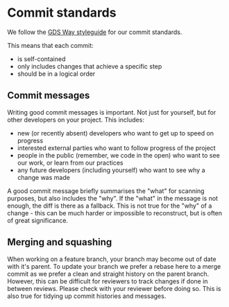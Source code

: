 # Commit standards

We follow the [GDS Way styleguide](https://gds-way.digital.cabinet-office.gov.uk/standards/source-code/working-with-git.html#commits) for our commit standards.

This means that each commit:

- is self-contained
- only includes changes that achieve a specific step
- should be in a logical order

## Commit messages

Writing good commit messages is important. Not just for yourself, but for other developers on your project. This includes:

- new (or recently absent) developers who want to get up to speed on progress
- interested external parties who want to follow progress of the project
- people in the public (remember, we code in the open) who want to see our work, or learn from our practices
- any future developers (including yourself) who want to see why a change was made

A good commit message briefly summarises the "what" for scanning purposes, but also includes the "why". If the "what" in the message is not enough, the diff is there as a fallback. This is not true for the "why" of a change - this can be much harder or impossible to reconstruct, but is often of great significance.

## Merging and squashing

When working on a feature branch, your branch may become out of date with it's parent. To update your branch we prefer a rebase here to a merge commit as we prefer a clean and straight history on the parent branch. However, this can be difficult for reviewers to track changes if done in between reviews. Please check with your reviewer before doing so. This is also true for tidying up commit histories and messages.
